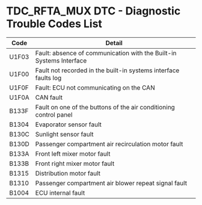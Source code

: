 # TDC_RFTA_MUX DTC - Diagnostic Trouble Codes List

| Code | Detail |
| - | - |
| U1F03 | Fault: absence of communication with the Built-in Systems Interface |
| U1F00 | Fault not recorded in the built-in systems interface faults log |
| U1F0F | Fault: ECU not communicating on the CAN |
| U1F0A | CAN fault |
| B133F | Fault on one of the buttons of the air conditioning control panel |
| B1304 | Evaporator sensor fault |
| B130C | Sunlight sensor fault |
| B130D | Passenger compartment air recirculation motor fault |
| B133A | Front left mixer motor fault |
| B133B | Front right mixer motor fault |
| B1315 | Distribution motor fault |
| B1310 | Passenger compartment air blower repeat signal fault |
| B1004 | ECU internal fault |
